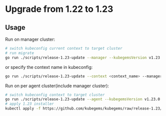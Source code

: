 # Upgrade from 1.22 to 1.23

## Usage

Run on manager cluster:

```sh
# switch kubeconfig current context to target cluster
# run migrate
go run ./scripts/release-1.23-update --manager --kubegemsVersion v1.23.0[-xxx]
```

or specify the context name in kubeconfig:

```sh
go run ./scripts/release-1.23-update --context <context_name> --manager --kubegemsVersion v1.23.0[-xxx]
```

Run on per agent cluster(include manager cluster):

```sh
# switch kubeconfig context to target cluster
go run ./scripts/release-1.23-update --agent --kubegemsVersion v1.23.0[-xxx]
# apply 1.23 installer
kubectl apply -f https://github.com/kubegems/kubegems/raw/release-1.23/deploy/installer.yaml
```
